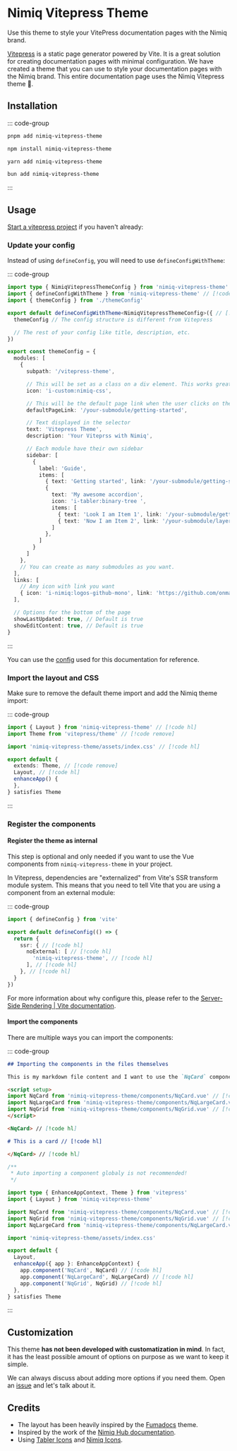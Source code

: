 # Nimiq Vitepress Theme

Use this theme to style your VitePress documentation pages with the Nimiq brand.

[Vitepress](https://vitepress.dev) is a static page generator powered by Vite. It is a great solution for creating documentation pages with minimal configuration. We have created a theme that you can use to style your documentation pages with the Nimiq brand. This entire documentation page uses the Nimiq Vitepress theme 💅.

## Installation

::: code-group

```bash [pnpm]
pnpm add nimiq-vitepress-theme
```

```bash [npm]
npm install nimiq-vitepress-theme
```

```bash [yarn]
yarn add nimiq-vitepress-theme
```

```bash [bun]
bun add nimiq-vitepress-theme
```

:::

## Usage

[Start a vitepress project](https://vitepress.dev/guide/getting-started) if you haven't already:

### Update your config

Instead of using `defineConfig`, you will need to use `defineConfigWithTheme`:

::: code-group

```ts [.vitepress/config.ts]
import type { NimiqVitepressThemeConfig } from 'nimiq-vitepress-theme'
import { defineConfigWithTheme } from 'nimiq-vitepress-theme' // [!code hl]
import { themeConfig } from './themeConfig'

export default defineConfigWithTheme<NimiqVitepressThemeConfig>({ // [!code hl]
  themeConfig // The config structure is different from Vitepress

  // The rest of your config like title, description, etc.
})
```

```ts [themeConfig.ts]
export const themeConfig = {
  modules: [
    {
      subpath: '/vitepress-theme',

      // This will be set as a class on a div element. This works great for UnoCSS Icons preset. Let me know if you need help with other icon libraries.
      icon: 'i-custom:nimiq-css',

      // This will be the default page link when the user clicks on the selector
      defaultPageLink: '/your-submodule/getting-started',

      // Text displayed in the selector
      text: 'Vitepress Theme',
      description: 'Your Viteprss with Nimiq',

      // Each module have their own sidebar
      sidebar: [
        {
          label: 'Guide',
          items: [
            { text: 'Getting started', link: '/your-submodule/getting-started', icon: 'i-tabler:arrow-guide ', },
            {
              text: 'My awesome accordion',
              icon: 'i-tabler:binary-tree ',
              items: [
                { text: 'Look I am Item 1', link: '/your-submodule/getting-started', },
                { text: 'Now I am Item 2', link: '/your-submodule/layers/preflights', },
              ]
            },
          ]
        }
      ]
    },
    // You can create as many submodules as you want.
  ],
  links: [
    // Any icon with link you want
    { icon: 'i-nimiq:logos-github-mono', link: 'https://github.com/onmax/nimiq-ui' }
  ],

  // Options for the bottom of the page
  showLastUpdated: true, // Default is true
  showEditContent: true, // Default is true
}
```

:::

You can use the [config](https://github.com/onmax/nimiq-ui/tree/main/docs/.vitepress/config.ts) used for this documentation for reference.

### Import the layout and CSS

Make sure to remove the default theme import and add the Nimiq theme import:

::: code-group

```ts [.vitepress/index.ts]
import { Layout } from 'nimiq-vitepress-theme' // [!code hl]
import Theme from 'vitepress/theme' // [!code remove]

import 'nimiq-vitepress-theme/assets/index.css' // [!code hl]

export default {
  extends: Theme, // [!code remove]
  Layout, // [!code hl]
  enhanceApp() {
  },
} satisfies Theme
```

:::

### Register the components

#### Register the theme as internal

This step is optional and only needed if you want to use the Vue components from `nimiq-vitepress-theme` in your project.

In Vitepress, dependencies are "externalized" from Vite's SSR transform module system. This means that you need to tell Vite that you are using a component from an external module:

::: code-group

```ts [vite.config.ts]
import { defineConfig } from 'vite'

export default defineConfig(() => {
  return {
    ssr: { // [!code hl]
      noExternal: [ // [!code hl]
        'nimiq-vitepress-theme', // [!code hl]
      ], // [!code hl]
    }, // [!code hl]
  }
})
```

For more information about why configure this, please refer to the [Server-Side Rendering | Vite documentation](https://vite.dev/guide/ssr.html#ssr-externals).

#### Import the components

There are multiple ways you can import the components:

::: code-group

```md [your-markdown-file.md]
## Importing the components in the files themselves

This is my markdown file content and I want to use the `NqCard` component.

<script setup>
import NqCard from 'nimiq-vitepress-theme/components/NqCard.vue' // [!code hl]
import NqLargeCard from 'nimiq-vitepress-theme/components/NqLargeCard.vue' // [!code hl]
import NqGrid from 'nimiq-vitepress-theme/components/NqGrid.vue' // [!code hl]
</script>

<NqCard> // [!code hl]

# This is a card // [!code hl]

</NqCard> // [!code hl]
```

```ts [.vitepress/theme/index.ts]
/**
 * Auto importing a component globaly is not recommended!
 */

import type { EnhanceAppContext, Theme } from 'vitepress'
import { Layout } from 'nimiq-vitepress-theme'

import NqCard from 'nimiq-vitepress-theme/components/NqCard.vue' // [!code hl]
import NqGrid from 'nimiq-vitepress-theme/components/NqGrid.vue' // [!code hl]
import NqLargeCard from 'nimiq-vitepress-theme/components/NqLargeCard.vue' // [!code hl]

import 'nimiq-vitepress-theme/assets/index.css'

export default {
  Layout,
  enhanceApp({ app }: EnhanceAppContext) {
    app.component('NqCard', NqCard) // [!code hl]
    app.component('NqLargeCard', NqLargeCard) // [!code hl]
    app.component('NqGrid', NqGrid) // [!code hl]
  },
} satisfies Theme
```

:::

## Customization

This theme **has not been developed with customatization in mind**. In fact, it has the least possible amount of options on purpose as we want to keep it simple.

We can always discuss about adding more options if you need them. Open an [issue](https://github.com/onmax/nimiq-ui/issues/new) and let's talk about it.

## Credits

- The layout has been heavily inspired by the [Fumadocs](https://fumadocs.vercel.app/docs/ui) theme.
- Inspired by the work of the [Nimiq Hub documentation](https://www.nimiqhub.com/docs/learn).
- Using [Tabler Icons](https://tablericons.com/) and [Nimiq Icons](../nimiq-icons/explorer.md).
